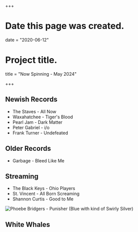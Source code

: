+++
# Date this page was created.
date = "2020-06-12"

# Project title.
title = "Now Spinning - May 2024"

+++

## Newish Records

* The Staves - All Now
* Waxahatchee - Tiger's Blood
* Pearl Jam - Dark Matter
* Peter Gabriel - i/o
* Frank Turner - Undefeated


## Older Records
* Garbage - Bleed Like Me


## Streaming

* The Black Keys - Ohio Players
* St. Vincent - All Born Screaming
* Shannon Curtis - Good to Me

![Phoebe Bridgers - Punisher (Blue with kind of Swirly Silver)](/img/punisher.jpg)

## White Whales




